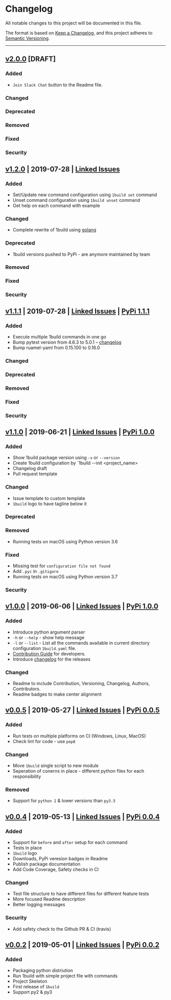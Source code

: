 # Changelog
All notable changes to this project will be documented in this file.

The format is based on [Keep a Changelog](https://keepachangelog.com/en/1.0.0/),
and this project adheres to [Semantic Versioning](https://semver.org/spec/v2.0.0.html).

---
## [v2.0.0](https://github.com/gopinath-langote/1build/milestone/7) [DRAFT]
### Added
- `Join Slack Chat` button to the Readme file. 

### Changed

### Deprecated

### Removed

### Fixed

### Security


## [v1.2.0](https://github.com/gopinath-langote/1build/releases/tag/v1.2.0) | 2019-07-28 | [Linked Issues](https://github.com/gopinath-langote/1build/milestone/7?closed=1)
### Added
- Set/Update new command configuration using `1build set` command
- Unset command configuration using `1build unset` command
- Get help on each command with example

### Changed
- Complete rewrite of 1build using [golang](https://golang.org)

### Deprecated
- 1build versions pushed to PyPi - are anymore maintained by team

### Removed


### Fixed


### Security

## [v1.1.1](https://github.com/gopinath-langote/1build/releases/tag/v1.1.1) | 2019-07-28 | [Linked Issues](https://github.com/gopinath-langote/1build/milestone/6?closed=1) | [PyPi 1.1.1](https://pypi.org/project/1build/1.1.1/)
### Added
- Execute multiple 1build commands in one go
- Bump pytest version from 4.6.3 to 5.0.1 – [changelog](https://github.com/pytest-dev/pytest/blob/master/CHANGELOG.rst#pytest-501-2019-07-04)
- Bump ruamel-yaml from 0.15.100 to 0.16.0

### Changed


### Deprecated

### Removed


### Fixed


### Security

## [v1.1.0](https://github.com/gopinath-langote/1build/releases/tag/v1.1.0) | 2019-06-21 | [Linked Issues](https://github.com/gopinath-langote/1build/milestone/5?closed=1) | [PyPi 1.0.0](https://pypi.org/project/1build/1.1.0/)

### Added
- Show 1build package version using `-v` or `--version`
- Create 1build configuration by `1build --init <project_name>
- Changelog draft
- Pull request template

### Changed
- Issue template to custom template
- `1build` logo to have tagline below it

### Deprecated

### Removed
- Running tests on macOS using Python version 3.6

### Fixed
- Missing test for `configuration file not found`
- Add `.pyc` in `.gitigore`
- Running tests on macOS using Python version 3.7

### Security


## [v1.0.0](https://github.com/gopinath-langote/1build/releases/tag/v1.0.0) | 2019-06-06 | [Linked Issues](https://github.com/gopinath-langote/1build/milestone/4?closed=1) | [PyPi 1.0.0](https://pypi.org/project/1build/1.0.0/)

### Added
- Introduce python argument parser
- `-h` or `--help` - show help message
- `-l` or `--list` - List all the commands available in current directory configuration `1build.yaml` file.
- [Contribution Guide](https://github.com/gopinath-langote/1build/blob/master/CONTRIBUTING.md) for developers.
- Introduce [changelog](https://github.com/gopinath-langote/1build/blob/master/docs/CHANGELOG.md) for the releases


### Changed
- Readme to include Contribution, Versioning, Changelog, Authors, Contributors.
- Readme badges to make center alignment


## [v0.0.5](https://github.com/gopinath-langote/1build/releases/tag/v0.0.5) | 2019-05-27 | [Linked Issues](https://github.com/gopinath-langote/1build/milestone/3?closed=1) | [PyPi 0.0.5](https://pypi.org/project/1build/0.0.5/)

### Added
- Run tests on multiple platforms on CI (Windows, Linux, MacOS)
- Check lint for code - use `pep8`

### Changed
- Move `1build` single script to new module
- Seperation of conerns in place - different python files for each responsibility

### Removed
- Support for `python 2` & lower versions than `py3.5`


## [v0.0.4](https://github.com/gopinath-langote/1build/releases/tag/v0.0.4) | 2019-05-13 | [Linked Issues](https://github.com/gopinath-langote/1build/milestone/2?closed=1) | [PyPi 0.0.4](https://pypi.org/project/1build/0.0.4/)

### Added
- Support for `before` and `after` setup for each command
- Tests in place
- `1build` logo
- Downloads, PyPi veresion badges in Readme
- Publish package documentation
- Add Code Coverage, Safety checks in CI

### Changed
- Test file structure to have different files for different feature tests
- More focused Readme description
- Better logging messages

### Security
- Add safety check to the Github PR & CI (travis)



## [v0.0.2](https://github.com/gopinath-langote/1build/releases/tag/v0.0.2) | 2019-05-01 | [Linked Issues](https://github.com/gopinath-langote/1build/milestone/1?closed=1) | [PyPi 0.0.2](https://pypi.org/project/1build/0.0.2/)

### Added
- Packaging python distriution
- Run 1build with simple project file with commands
- Project Skeleton
- First release of `1build`
- Support py2 & py3
